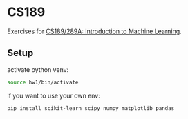 # CS189

Exercises for [CS189/289A: Introduction to Machine Learning](https://people.eecs.berkeley.edu/~jrs/189/).

## Setup

activate python venv:

```bash
source hw1/bin/activate  
```

if you want to use your own env:

```bash
pip install scikit-learn scipy numpy matplotlib pandas
```
